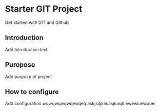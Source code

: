 # Starter GIT Project
Get started with GIT and Github
## Introduction
Add Introduction text
## Puropose
Add purpose of project
## How to configure
Add configuration
wqwqwqwqwqewqeq
askjsdjkasasjkasjk
ewewiuewuuei
